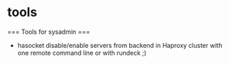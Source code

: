 # tools
=== Tools for sysadmin ===

 * hasocket
disable/enable servers from backend in Haproxy cluster with one remote command line or with rundeck ;)
